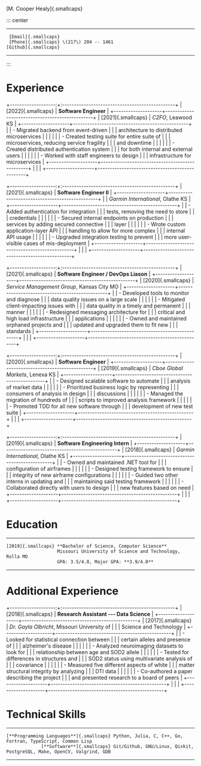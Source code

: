 [M. Cooper Healy]{.smallcaps}

::: center
  ---------------------- ---------------------
     [Email]{.smallcaps} 
     [Phone]{.smallcaps} \(217\) 204 -- 1461
    [Github]{.smallcaps} 
  ---------------------- ---------------------
:::

# Experience

+-------------------:+:-----------------------------------------------+
| [2022]{.smallcaps} | **Software Engineer**                          |
+--------------------+------------------------------------------------+
| [2021]{.smallcaps} | *C2FO*, Leawood KS                             |
+--------------------+------------------------------------------------+
|                    | -   Migrated backend from event-driven         |
|                    |     architecture to distributed microservices  |
|                    |                                                |
|                    | -   Created testing suite for entire suite of  |
|                    |     microservices, reducing service fragility  |
|                    |     and downtime                               |
|                    |                                                |
|                    | -   Created distributed authentication system  |
|                    |     for both internal and external users       |
|                    |                                                |
|                    | -   Worked with staff engineers to design      |
|                    |     infrastructure for microservices           |
+--------------------+------------------------------------------------+
|                    |                                                |
+--------------------+------------------------------------------------+

+-------------------:+:-----------------------------------------------+
| [2021]{.smallcaps} | **Software Engineer II**                       |
+--------------------+------------------------------------------------+
|                    | *Garmin International*, Olathe KS              |
+--------------------+------------------------------------------------+
|                    | -   Added authentication for integration       |
|                    |     tests, removing the need to store          |
|                    |     credentials                                |
|                    |                                                |
|                    | -   Secured internal endpoints on production   |
|                    |     services by adding secured connective      |
|                    |     layer                                      |
|                    |                                                |
|                    | -   Wrote custom application-layer API         |
|                    |     handling to allow for more complex         |
|                    |     internal API usage                         |
|                    |                                                |
|                    | -   Upgraded integration testing to prevent    |
|                    |     more user-visible cases of mis-deployment  |
+--------------------+------------------------------------------------+
|                    |                                                |
+--------------------+------------------------------------------------+

+-------------------:+:-----------------------------------------------+
| [2021]{.smallcaps} | **Software Engineer / DevOps Liason**          |
+--------------------+------------------------------------------------+
| [2020]{.smallcaps} | *Service Management Group*, Kansas City MO     |
+--------------------+------------------------------------------------+
|                    | -   Developed tools to monitor and diagnose    |
|                    |     data quality issues on a large scale       |
|                    |                                                |
|                    | -   Mitigated client-impacting issues with     |
|                    |     data quality in a timely and permanent     |
|                    |     manner                                     |
|                    |                                                |
|                    | -   Redesigned messaging architecture for      |
|                    |     critical and high load infrastructure      |
|                    |     applications                               |
|                    |                                                |
|                    | -   Owned and maintained orphaned projects and |
|                    |     updated and upgraded them to fit new       |
|                    |     standards                                  |
+--------------------+------------------------------------------------+
|                    |                                                |
+--------------------+------------------------------------------------+

+-------------------:+:-----------------------------------------------+
| [2020]{.smallcaps} | **Software Engineer**                          |
+--------------------+------------------------------------------------+
| [2019]{.smallcaps} | *Cboe Global Markets*, Lenexa KS               |
+--------------------+------------------------------------------------+
|                    | -   Designed scalable software to automate     |
|                    |     analysis of market data                    |
|                    |                                                |
|                    | -   Prioritized business logic by representing |
|                    |     consumers of analysis in design            |
|                    |     discussions                                |
|                    |                                                |
|                    | -   Managed the migration of hundreds of       |
|                    |     scripts to improved analysis framework     |
|                    |                                                |
|                    | -   Promoted TDD for all new software through  |
|                    |     development of new test suite              |
+--------------------+------------------------------------------------+
|                    |                                                |
+--------------------+------------------------------------------------+

+-------------------:+:-----------------------------------------------+
| [2019]{.smallcaps} | **Software Engineering Intern**                |
+--------------------+------------------------------------------------+
| [2018]{.smallcaps} | *Garmin International*, Olathe KS              |
+--------------------+------------------------------------------------+
|                    | -   Owned and maintained .NET tool for         |
|                    |     configuration of airframes                 |
|                    |                                                |
|                    | -   Designed testing framework to ensure       |
|                    |     integrity of new airframe configurations   |
|                    |                                                |
|                    | -   Guided two other interns in updating and   |
|                    |     maintaining said testing framework         |
|                    |                                                |
|                    | -   Collaborated directly with users to design |
|                    |     new features based on need                 |
+--------------------+------------------------------------------------+
|                    |                                                |
+--------------------+------------------------------------------------+

# Education

  -------------------- ---------------------------------------------------------
    [2019]{.smallcaps} **Bachelor of Science, Computer Science**
                       Missouri University of Science and Technology, Rolla MO
                       GPA: 3.5/4.0, Major GPA: **3.9/4.0**
  -------------------- ---------------------------------------------------------

# Additional Experience

+-------------------:+:-----------------------------------------------+
| [2018]{.smallcaps} | **Research Assistant --- Data Science**        |
+--------------------+------------------------------------------------+
| [2017]{.smallcaps} | *Dr. Gayla Olbricht*, Missouri University of   |
|                    | Science and Technology                         |
+--------------------+------------------------------------------------+
|                    | -   Looked for statistical connection between  |
|                    |     certain alleles and presence of            |
|                    |     alzheimer's disease                        |
|                    |                                                |
|                    | -   Analyzed neuroimaging datasets to look for |
|                    |     relationship between age and SOD2 allele   |
|                    |                                                |
|                    | -   Tested for differences in structures and   |
|                    |     SOD2 status using multivariate analysis of |
|                    |     covariance                                 |
|                    |                                                |
|                    | -   Measured five different aspects of white   |
|                    |     matter structural integrity by analyzing   |
|                    |     DTI data                                   |
|                    |                                                |
|                    | -   Co-authored a paper describing the project |
|                    |     and presented research to a board of peers |
+--------------------+------------------------------------------------+
|                    |                                                |
+--------------------+------------------------------------------------+

# Technical Skills

  ----------------------------------------- ------------------------------------------------------------------------
    [**Programming Languages**]{.smallcaps} Python, Julia, C, C++, Go, Fortran, TypeScript, Common Lisp
                 [**Software**]{.smallcaps} Git/Github, GNU/Linux, Qiskit, PostgreSQL, Make, OpenCV, Valgrind, GDB
  ----------------------------------------- ------------------------------------------------------------------------
